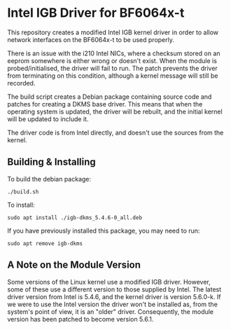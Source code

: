 Intel IGB Driver for BF6064x-t
==============================
This repository creates a modified Intel IGB kernel driver in order to allow
network interfaces on the BF6064x-t to be used properly. 

There is an issue with the i210 Intel NICs, where a checksum stored on an eeprom
somewhere is either wrong or doesn't exist. When the module is
probed/initialised, the driver will fail to run. The patch prevents the driver
from terminating on this condition, although a kernel message will still be
recorded.

The build script creates a Debian package containing source code and patches for
creating a DKMS base driver. This means that when the operating system is
updated, the driver will be rebuilt, and the initial kernel will be updated to
include it.

The driver code is from Intel directly, and doesn't use the sources from the
kernel.


Building & Installing
---------------------
To build the debian package:

    ./build.sh

To install:

    sudo apt install ./igb-dkms_5.4.6-0_all.deb

If you have previously installed this package, you may need to run:

    sudo apt remove igb-dkms


A Note on the Module Version
----------------------------
Some versions of the Linux kernel use a modified IGB driver. However, some of
these use a different version to those supplied by Intel. The latest driver 
version from Intel is 5.4.6, and the kernel driver is version 5.6.0-k. If we
were to use the Intel version the driver won't be installed as, from the 
system's point of view, it is an "older" driver. Consequently, the module
version has been patched to become version 5.6.1.